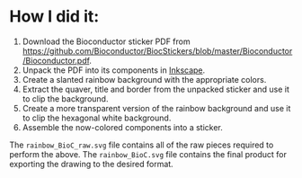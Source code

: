 # How I did it:

1. Download the Bioconductor sticker PDF from 
https://github.com/Bioconductor/BiocStickers/blob/master/Bioconductor/Bioconductor.pdf.
2. Unpack the PDF into its components in [Inkscape](https://inkscape.org/).
3. Create a slanted rainbow background with the appropriate colors.
4. Extract the quaver, title and border from the unpacked sticker and use it to clip the background.
5. Create a more transparent version of the rainbow background and use it to clip the hexagonal white background.
6. Assemble the now-colored components into a sticker.

The `rainbow_BioC_raw.svg` file contains all of the raw pieces required to perform the above.
The `rainbow_BioC.svg` file contains the final product for exporting the drawing to the desired format.

